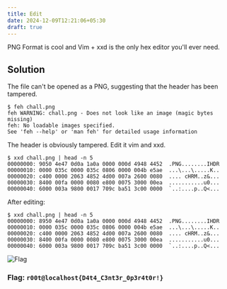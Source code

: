 ```yaml
---
title: Edit
date: 2024-12-09T12:21:06+05:30
draft: true
---
```


PNG Format is cool and Vim + xxd is the only hex editor you'll ever need.


<!--more-->

## Solution

The file can't be opened as a PNG, suggesting that the header has been tampered.

```terminal
$ feh chall.png 
feh WARNING: chall.png - Does not look like an image (magic bytes missing)
feh: No loadable images specified.
See 'feh --help' or 'man feh' for detailed usage information
```

The header is obviously tampered. Edit it vim and xxd.

```terminal
$ xxd chall.png | head -n 5
00000000: 9050 4e47 0d0a 1a0a 0000 000d 4948 4452  .PNG........IHDR
00000010: 0000 035c 0000 035c 0806 0000 004b e5ae  ...\...\.....K..
00000020: c400 0000 2063 4852 4d00 007a 2600 0080  .... cHRM..z&...
00000030: 8400 00fa 0000 0080 e800 0075 3000 00ea  ...........u0...
00000040: 6000 003a 9800 0017 709c ba51 3c00 0000  `..:....p..Q<...
```

After editing:

```terminal
$ xxd chall.png | head -n 5
00000000: 8950 4e47 0d0a 1a0a 0000 000d 4948 4452  .PNG........IHDR
00000010: 0000 035c 0000 035c 0806 0000 004b e5ae  ...\...\.....K..
00000020: c400 0000 2063 4852 4d00 007a 2600 0080  .... cHRM..z&...
00000030: 8400 00fa 0000 0080 e800 0075 3000 00ea  ...........u0...
00000040: 6000 003a 9800 0017 709c ba51 3c00 0000  `..:....p..Q<...
```

![Flag](/posts/root@localhost_writeup_assets/edit.png)

### Flag: `r00t@localhost{D4t4_C3nt3r_0p3r4t0r!}`

